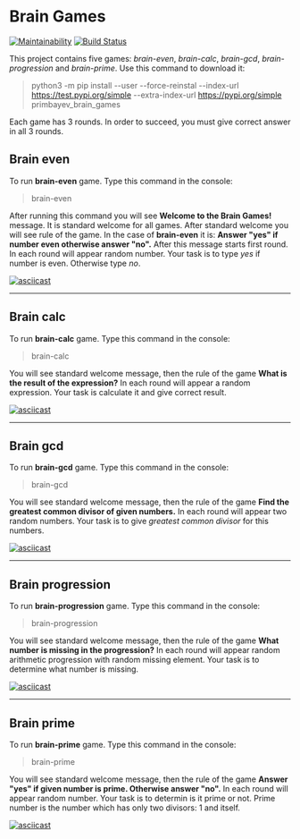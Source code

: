 # Brain Games

[![Maintainability](https://api.codeclimate.com/v1/badges/dfa66751913c41d77638/maintainability)](https://codeclimate.com/github/primbayev/python-project-lvl1/maintainability) [![Build Status](https://travis-ci.org/primbayev/python-project-lvl1.svg?branch=master)](https://travis-ci.org/primbayev/python-project-lvl1)

This project contains five games: *brain-even*, *brain-calc*, *brain-gcd*, *brain-progression* and *brain-prime*.
Use this command to download it:
> python3 -m pip install --user --force-reinstal --index-url <https://test.pypi.org/simple> --extra-index-url <https://pypi.org/simple> primbayev_brain_games

Each game has 3 rounds. In order to succeed, you must give correct answer in all 3 rounds.

## Brain even

To run **brain-even** game. Type this command in the console:
> brain-even

After running this command you will see **Welcome to the Brain Games!** message.
It is standard welcome for all games. After standard welcome you will see
rule of the game. In the case of **brain-even** it is:
**Answer "yes" if number even otherwise answer "no".**
After this message starts first round.
In each round will appear random number. Your task is to type *yes* if number is even. Otherwise type *no*.

[![asciicast](https://asciinema.org/a/50NLp1QcSPt6RK551uloIo760.svg)](https://asciinema.org/a/50NLp1QcSPt6RK551uloIo760)

---

## Brain calc

To run **brain-calc** game. Type this command in the console:
> brain-calc

You will see standard welcome message, then the rule of the game
**What is the result of the expression?**
In each round will appear a random expression. Your task is calculate it and give correct result.

[![asciicast](https://asciinema.org/a/kIASoqAk8QJjCzeuYzJOzv2xE.svg)](https://asciinema.org/a/kIASoqAk8QJjCzeuYzJOzv2xE)

---

## Brain gcd

To run **brain-gcd** game. Type this command in the console:
> brain-gcd

You will see standard welcome message, then the rule of the game
**Find the greatest common divisor of given numbers.**
In each round will appear two random numbers. Your task is to give *greatest common divisor* for this numbers.

[![asciicast](https://asciinema.org/a/309145.svg)](https://asciinema.org/a/309145)

---

## Brain progression

To run **brain-progression** game. Type this command in the console:
> brain-progression

You will see standard welcome message, then the rule of the game
**What number is missing in the progression?**
In each round will appear random arithmetic progression with random missing element.
Your task is to determine what number is missing.

[![asciicast](https://asciinema.org/a/309190.svg)](https://asciinema.org/a/309190)

---

## Brain prime

To run **brain-prime** game. Type this command in the console:
> brain-prime

You will see standard welcome message, then the rule of the game
**Answer "yes" if given number is prime. Otherwise answer "no".**
In each round will appear random number. Your task is to determin is it prime or not.
Prime number is the number which has only two divisors: 1 and itself.

[![asciicast](https://asciinema.org/a/309516.svg)](https://asciinema.org/a/309516)
